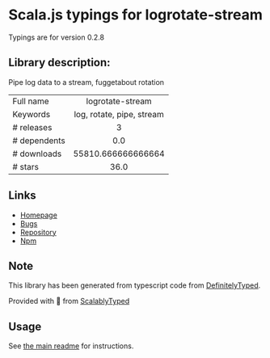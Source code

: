 
# Scala.js typings for logrotate-stream

Typings are for version 0.2.8

## Library description:
Pipe log data to a stream, fuggetabout rotation

|                    |                 |
| ------------------ | :-------------: |
| Full name          | logrotate-stream |
| Keywords           | log, rotate, pipe, stream |
| # releases         | 3 |
| # dependents       | 0.0 |
| # downloads        | 55810.666666666664 |
| # stars            | 36.0 |

## Links
- [Homepage](https://github.com/dstokes/logrotate-stream#readme)
- [Bugs](https://github.com/dstokes/logrotate-stream/issues)
- [Repository](https://github.com/dstokes/logrotate-stream)
- [Npm](https://www.npmjs.com/package/logrotate-stream)
    


## Note
This library has been generated from typescript code from [DefinitelyTyped](https://definitelytyped.org).

Provided with :purple_heart: from [ScalablyTyped](https://github.com/oyvindberg/ScalablyTyped)

## Usage
See [the main readme](../../readme.md) for instructions.


